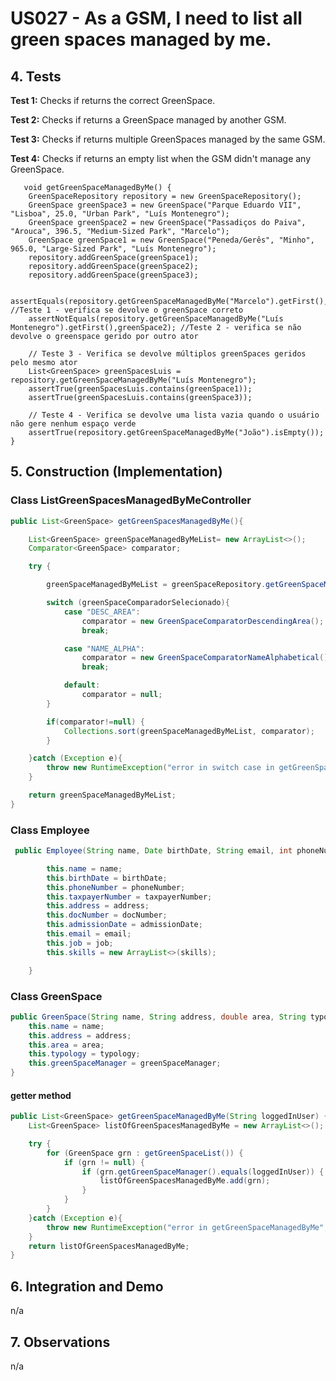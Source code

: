 # US027 - As a GSM, I need to list all green spaces managed by me.

## 4. Tests 

**Test 1:** Checks if returns the correct GreenSpace.

**Test 2:** Checks if returns a GreenSpace managed by another GSM.

**Test 3:** Checks if returns multiple GreenSpaces managed by the same GSM.

**Test 4:**	Checks if returns an empty list when the GSM didn't manage any GreenSpace.

       void getGreenSpaceManagedByMe() {
        GreenSpaceRepository repository = new GreenSpaceRepository();
        GreenSpace greenSpace3 = new GreenSpace("Parque Eduardo VII", "Lisboa", 25.0, "Urban Park", "Luís Montenegro");
        GreenSpace greenSpace2 = new GreenSpace("Passadiços do Paiva", "Arouca", 396.5, "Medium-Sized Park", "Marcelo");
        GreenSpace greenSpace1 = new GreenSpace("Peneda/Gerês", "Minho", 965.0, "Large-Sized Park", "Luís Montenegro");
        repository.addGreenSpace(greenSpace1);
        repository.addGreenSpace(greenSpace2);
        repository.addGreenSpace(greenSpace3);

        assertEquals(repository.getGreenSpaceManagedByMe("Marcelo").getFirst(),greenSpace2); //Teste 1 - verifica se devolve o greenSpace correto
        assertNotEquals(repository.getGreenSpaceManagedByMe("Luís Montenegro").getFirst(),greenSpace2); //Teste 2 - verifica se não devolve o greenspace gerido por outro ator

        // Teste 3 - Verifica se devolve múltiplos greenSpaces geridos pelo mesmo ator
        List<GreenSpace> greenSpacesLuis = repository.getGreenSpaceManagedByMe("Luís Montenegro");
        assertTrue(greenSpacesLuis.contains(greenSpace1));
        assertTrue(greenSpacesLuis.contains(greenSpace3));

        // Teste 4 - Verifica se devolve uma lista vazia quando o usuário não gere nenhum espaço verde
        assertTrue(repository.getGreenSpaceManagedByMe("João").isEmpty());
    }
	


## 5. Construction (Implementation)

### Class ListGreenSpacesManagedByMeController 

```java
public List<GreenSpace> getGreenSpacesManagedByMe(){

    List<GreenSpace> greenSpaceManagedByMeList= new ArrayList<>();
    Comparator<GreenSpace> comparator;

    try {

        greenSpaceManagedByMeList = greenSpaceRepository.getGreenSpaceManagedByMe(loggedInUser);

        switch (greenSpaceComparadorSelecionado){
            case "DESC_AREA":
                comparator = new GreenSpaceComparatorDescendingArea();
                break;

            case "NAME_ALPHA":
                comparator = new GreenSpaceComparatorNameAlphabetical();
                break;

            default:
                comparator = null;
        }

        if(comparator!=null) {
            Collections.sort(greenSpaceManagedByMeList, comparator);
        }

    }catch (Exception e){
        throw new RuntimeException("error in switch case in getGreenSpacesManagedByMe",e);
    }

    return greenSpaceManagedByMeList;
}
```

### Class Employee

```java
 public Employee(String name, Date birthDate, String email, int phoneNumber, Date admissionDate, String taxpayerNumber, String address, String docNumber, String job,List<Skill> skills) {

        this.name = name;
        this.birthDate = birthDate;
        this.phoneNumber = phoneNumber;
        this.taxpayerNumber = taxpayerNumber;
        this.address = address;
        this.docNumber = docNumber;
        this.admissionDate = admissionDate;
        this.email = email;
        this.job = job;
        this.skills = new ArrayList<>(skills);

    }
```


### Class GreenSpace

```java
public GreenSpace(String name, String address, double area, String typology, String greenSpaceManager) {
    this.name = name;
    this.address = address;
    this.area = area;
    this.typology = typology;
    this.greenSpaceManager = greenSpaceManager;
}
```


####   getter method

```java
public List<GreenSpace> getGreenSpaceManagedByMe(String loggedInUser) {
    List<GreenSpace> listOfGreenSpacesManagedByMe = new ArrayList<>();

    try {
        for (GreenSpace grn : getGreenSpaceList()) {
            if (grn != null) {
                if (grn.getGreenSpaceManager().equals(loggedInUser)) {
                    listOfGreenSpacesManagedByMe.add(grn);
                }
            }
        }
    }catch (Exception e){
        throw new RuntimeException("error in getGreenSpaceManagedByMe",e);
    }
    return listOfGreenSpacesManagedByMe;
}

```



## 6. Integration and Demo 

n/a

## 7. Observations

n/a